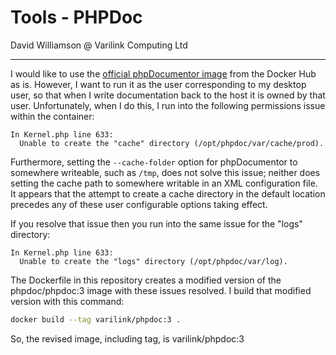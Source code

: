# Tools - PHPDoc

David Williamson @ Varilink Computing Ltd

------

I would like to use the [official phpDocumentor image](https://hub.docker.com/r/phpdoc/phpdoc) from the Docker Hub as is. However, I want to run it as the user corresponding to my desktop user, so that when I write documentation back to the host it is owned by that user. Unfortunately, when I do this, I run into the following permissions issue within the container:

```
In Kernel.php line 633:
  Unable to create the "cache" directory (/opt/phpdoc/var/cache/prod).
```

Furthermore, setting the `--cache-folder` option for phpDocumentor to somewhere writeable, such as `/tmp`, does not solve this issue; neither does setting the cache path to somewhere writable in an XML configuration file. It appears that the attempt to create a cache directory in the default location precedes any of these user configurable options taking effect.

If you resolve that issue then you run into the same issue for the "logs" directory:

```
In Kernel.php line 633:
  Unable to create the "logs" directory (/opt/phpdoc/var/log).
```

The Dockerfile in this repository creates a modified version of the phpdoc/phpdoc:3 image with these issues resolved. I build that modified version with this command:

```bash
docker build --tag varilink/phpdoc:3 .
```

So, the revised image, including tag, is varilink/phpdoc:3
